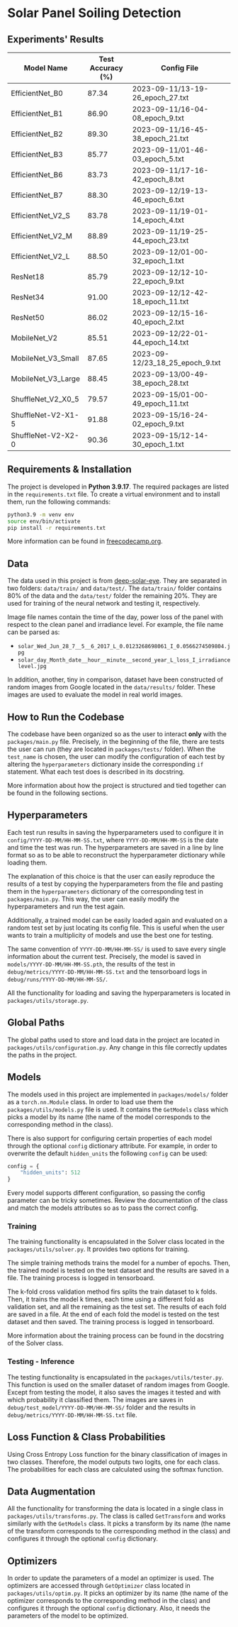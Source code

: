 # Solar Panel Soiling Detection

## Experiments' Results

| Model Name         | Test Accuracy (%) | Config File                      |
| ------------------ | ----------------- | -------------------------------- |
| EfficientNet_B0    | 87.34             | 2023-09-11/13-19-26_epoch_27.txt |
| EfficientNet_B1    | 86.90             | 2023-09-11/16-04-08_epoch_9.txt  |
| EfficientNet_B2    | 89.30             | 2023-09-11/16-45-38_epoch_21.txt |
| EfficientNet_B3    | 85.77             | 2023-09-11/01-46-03_epoch_5.txt  |
| EfficientNet_B6    | 83.73             | 2023-09-11/17-16-42_epoch_8.txt  |
| EfficientNet_B7    | 88.30             | 2023-09-12/19-13-46_epoch_6.txt  |
| EfficientNet_V2_S  | 83.78             | 2023-09-11/19-01-14_epoch_4.txt  |
| EfficientNet_V2_M  | 88.89             | 2023-09-11/19-25-44_epoch_23.txt |
| EfficientNet_V2_L  | 88.50             | 2023-09-12/01-00-32_epoch_1.txt  |
| ResNet18           | 85.79             | 2023-09-12/12-10-22_epoch_9.txt  |
| ResNet34           | 91.00             | 2023-09-12/12-42-18_epoch_11.txt |
| ResNet50           | 86.02             | 2023-09-12/15-16-40_epoch_2.txt  |
| MobileNet_V2       | 85.51             | 2023-09-12/22-01-44_epoch_14.txt |
| MobileNet_V3_Small | 87.65             | 2023-09-12/23_18_25_epoch_9.txt  |
| MobileNet_V3_Large | 88.45             | 2023-09-13/00-49-38_epoch_28.txt |
| ShuffleNet_V2_X0_5 | 79.57             | 2023-09-15/01-00-49_epoch_11.txt |
| ShuffleNet-V2-X1-5 | 91.88             | 2023-09-15/16-24-02_epoch_9.txt  |
| ShuffleNet-V2-X2-0 | 90.36             | 2023-09-15/12-14-30_epoch_1.txt  |

## Requirements & Installation

The project is developed in **Python 3.9.17**. The required packages are listed in the `requirements.txt` file. To create a virtual environment and to install them, run the following commands:

```bash
python3.9 -m venv env
source env/bin/activate
pip install -r requirements.txt
```

More information can be found in [freecodecamp.org](https://www.freecodecamp.org/news/how-to-setup-virtual-environments-in-python/).

## Data

The data used in this project is from [deep-solar-eye](https://deep-solar-eye.github.io). They are separated in two folders: `data/train/` and `data/test/`. The `data/train/` folder contains 80% of the data and the `data/test/` folder the remaining 20%. They are used for training of the neural network and testing it, respectively.

Image file names contain the time of the day, power loss of the panel with respect to the clean panel and irradiance level. For example, the file name can be parsed as:

- `solar_Wed_Jun_28_7__5__6_2017_L_0.0123268698061_I_0.0566274509804.jpg`
- `solar_day_Month_date__hour__minute__second_year_L_loss_I_irradiancelevel.jpg`

In addition, another, tiny in comparison, dataset have been constructed of random images from Google located in the `data/results/` folder. These images are used to evaluate the model in real world images.

## How to Run the Codebase

The codebase have been organized so as the user to interact **only** with the `packages/main.py` file. Precisely, in the beginning of the file, there are tests the user can run (they are located in `packages/tests/` folder). When the `test_name` is chosen, the user can modify the configuration of each test by altering the `hyperparameters` dictionary inside the corresponding `if` statement. What each test does is described in its docstring.

More information about how the project is structured and tied together can be found in the following sections.

## Hyperparameters

Each test run results in saving the hyperparameters used to configure it in `config/YYYY-DD-MM/HH-MM-SS.txt`, where `YYYY-DD-MM/HH-MM-SS` is the date and time the test was run. The hyperparameters are saved in a line by line format so as to be able to reconstruct the hyperparameter dictionary while loading them.

The explanation of this choice is that the user can easily reproduce the results of a test by copying the hyperparameters from the file and pasting them in the `hyperparameters` dictionary of the corresponding test in `packages/main.py`. This way, the user can easily modify the hyperparameters and run the test again.

Additionally, a trained model can be easily loaded again and evaluated on a random test set by just locating its config file. This is useful when the user wants to train a multiplicity of models and use the best one for testing.

The same convention of `YYYY-DD-MM/HH-MM-SS/` is used to save every single information about the current test. Precisely, the model is saved in `models/YYYY-DD-MM/HH-MM-SS.pth`, the results of the test in `debug/metrics/YYYY-DD-MM/HH-MM-SS.txt` and the tensorboard logs in `debug/runs/YYYY-DD-MM/HH-MM-SS/`.

All the functionality for loading and saving the hyperparameters is located in `packages/utils/storage.py`.

## Global Paths

The global paths used to store and load data in the project are located in `packages/utils/configuration.py`. Any change in this file correctly updates the paths in the project.

## Models

The models used in this project are implemented in `packages/models/` folder as a `torch.nn.Module` class. In order to load use them the `packages/utils/models.py` file is used. It contains the `GetModels` class which picks a model by its name (the name of the model corresponds to the corresponding method in the class).

There is also support for configuring certain properties of each model through the optional `config` dictionary attribute. For example, in order to overwrite the default `hidden_units` the following `config` can be used:

```python
config = {
    "hidden_units": 512
}
```

Every model supports different configuration, so passing the config parameter can be tricky sometimes. Review the documentation of the class and match the models attributes so as to pass the correct config.

### Training

The training functionality is encapsulated in the Solver class located in the `packages/utils/solver.py`. It provides two options for training.

The simple training methods trains the model for a number of epochs. Then, the trained model is tested on the test dataset and the results are saved in a file. The training process is logged in tensorboard.

The k-fold cross validation method firs splits the train dataset to k folds. Then, it trains the model k times, each time using a different fold as validation set, and all the remaining as the test set. The results of each fold are saved in a file. At the end of each fold the model is tested on the test dataset and then saved. The training process is logged in tensorboard.

More information about the training process can be found in the docstring of the Solver class.

### Testing - Inference

The testing functionality is encapsulated in the `packages/utils/tester.py`. This function is used on the smaller dataset of random images from Google. Except from testing the model, it also saves the images it tested and with which probability it classified them. The images are saves in `debug/test_model/YYYY-DD-MM/HH-MM-SS/` folder and the results in `debug/metrics/YYYY-DD-MM/HH-MM-SS.txt` file.

## Loss Function & Class Probabilities

Using Cross Entropy Loss function for the binary classification of images in two classes. Therefore, the
model outputs two logits, one for each class. The probabilities for each class are calculated using the
softmax function.

## Data Augmentation

All the functionality for transforming the data is located in a single class in `packages/utils/transforms.py`. The class is called `GetTransform` and works similarly with the `GetModels` class. It picks a transform by its name (the name of the transform corresponds to the corresponding method in the class) and configures it through the optional `config` dictionary.

## Optimizers

In order to update the parameters of a model an optimizer is used. The optimizers are accessed through `GetOptimizer` class located in `packages/utils/optim.py`. It picks an optimizer by its name (the name of the optimizer corresponds to the corresponding method in the class) and configures it through the optional `config` dictionary. Also, it needs the parameters of the model to be optimized.
